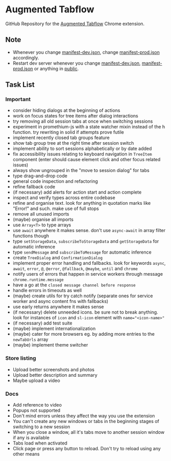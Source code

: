 # Augmented Tabflow

GitHub Repository for the [Augmented Tabflow](https://chromewebstore.google.com/detail/augmented-tabflow/aaopjlakghchpkfolggoiblacllaekho) Chrome extension.

## Note

- Whenever you change [manifest-dev.json](manifest-dev.json), change [manifest-prod.json](manifest-prod.json) accordingly.
- Restart dev server whenever you change [manifest-dev.json](manifest-dev.json), [manifest-prod.json](manifest-prod.json) or anything in [public](public).

## Task List

### Important

- consider hiding dialogs at the beginning of actions
- work on focus states for tree items after dialog interactions
- try removing all old session tabs at once when switching sessions
- experiment in promethium-js with a state watcher mixin instead of the h function. try rewriting in solid if attempts prove futile
- implement recently closed tab groups feature
- show tab group tree at the right time after session switch
- implement ability to sort sessions alphabetically or by date added
- fix accessibility issues relating to keyboard navigation in `TreeItem` component (enter should cause element click and other focus related issues)
- always show ungrouped in the "move to session dialog" for tabs
- type drag-and-drop code
- general code inspection and refactoring
- refine fallback code
- (if necessary) add alerts for action start and action complete
- inspect and verify types across entire codebase
- refine and organise text. look for anything in quotation marks like "Error!" and such. make use of full stops
- remove all unused imports
- (maybe) organise all imports
- use `Array<T>` to type arrays
- use `await` anywhere it makes sense. don't use `async-await` in array filter functions though
- type `setStorageData`, `subscribeToStorageData` and `getStorageData` for automatic inference
- type `sendMessage` and `subscribeToMessage` for automatic inference
- create `TreeDialog` and `ConfirmationDialog`
- implement proper error handling and fallbacks. look for keywords `async`, `await`, `error`, `@`, `@error`, `@fallback`, `@maybe`, `until` and `chrome`
- notify users of errors that happen in service workers through message `chrome.runtime.message`
- have a go at the `closed message channel before response`
- handle errors in timeouts as well
- (maybe) create utils for try catch notify (separate ones for service worker and async content fns with fallbacks)
- use early returns anywhere it makes sense
- (if necessary) delete unneeded icons. be sure not to break anything. look for instances of `icon` and `sl-icon` element with `name="<icon-name>"`
- (if necessary) add test suite
- (maybe) implement internationalization
- (maybe) cater for more browsers eg. by adding more entries to the `newTabUrls` array
- (maybe) implement theme switcher

### Store listing

- Upload better screenshots and photos
- Upload better description and summary
- Maybe upload a video

### Docs

- Add reference to video
- Popups not supported
- Don't mind errors unless they affect the way you use the extension
- You can't create any new windows or tabs in the beginning stages of switching to a new session
- When you close a window, all it's tabs move to another session window if any is available
- Tabs load when activated
- Click page or press any button to reload. Don't try to reload using any other means
